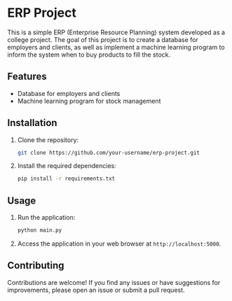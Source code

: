 # ERP Project

This is a simple ERP (Enterprise Resource Planning) system developed as a college project. The goal of this project is to create a database for employers and clients, as well as implement a machine learning program to inform the system when to buy products to fill the stock.

## Features

- Database for employers and clients
- Machine learning program for stock management

## Installation

1. Clone the repository:

    ```bash
    git clone https://github.com/your-username/erp-project.git
    ```

2. Install the required dependencies:

    ```bash
    pip install -r requirements.txt
    ```

## Usage

1. Run the application:

    ```bash
    python main.py
    ```

2. Access the application in your web browser at `http://localhost:5000`.

## Contributing

Contributions are welcome! If you find any issues or have suggestions for improvements, please open an issue or submit a pull request.